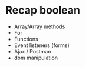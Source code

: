 # Recap boolean

- Array/Array methods
- For
- Functions
- Event listeners (forms)
- Ajax / Postman
- dom manipulation

